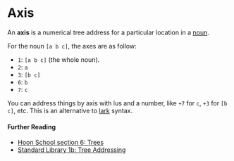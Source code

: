 # Axis

An **axis** is a numerical tree address for a particular location in a [noun](noun.md).

For the noun `[a b c]`, the axes are as follow:

- `1`: `[a b c]` (the whole noun).
- `2`: `a`
- `3`: `[b c]`
- `6`: `b`
- `7`: `c`

You can address things by axis with lus and a number, like `+7` for `c`, `+3` for `[b c]`, etc. This is an alternative to [lark](lark.md) syntax.

#### Further Reading

- [Hoon School section 6: Trees](../courses/hoon-school/G-trees.md)
- [Standard Library 1b: Tree Addressing](../hoon/reference/stdlib/1b.md)
